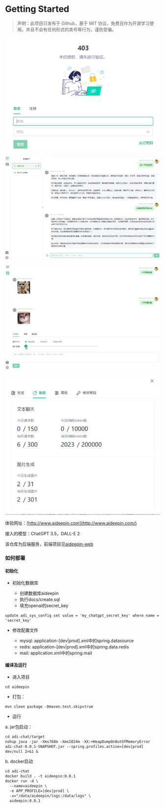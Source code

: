 # Getting Started

> 声明：此项目只发布于 Github，基于 MIT 协议，免费且作为开源学习使用。并且不会有任何形式的卖号等行为，谨防受骗。

![1691585301627](image/README/1691585301627.png)

![1691583184761](image/README/1691583184761.png)

![1691583124744](image/README/1691583124744.png)

![1691583329105](image/README/1691583329105.png)

体验网址：[http://www.aideepin.com](http://www.aideepin.com/)

接入的模型：ChatGPT 3.5，DALL-E 2

该仓库为后端服务，前端项目见[aideepin-web](https://github.com/moyangzhan/aideepin-web)

### 如何部署

#### 初始化

* 初始化数据库

  * 创建数据库aideepin
  * 执行docs/create.sql
  * 填充openai的secret_key

```
update adi_sys_config set value = 'my_chatgpt_secret_key' where name = 'secret_key'
```

* 修改配置文件

  * mysql: application-[dev|prod].xml中的spring.datasource
  * redis: application-[dev|prod].xml中的spring.data.redis
  * mail: application.xml中的spring.mail

#### 编译及运行

* 进入项目

```
cd aideepin
```

* 打包：

```
mvn clean package -Dmaven.test.skip=true
```

* 运行

a. jar包启动：

```
cd adi-chat/target
nohup java -jar -Xms768m -Xmx1024m -XX:+HeapDumpOnOutOfMemoryError adi-chat-0.0.1-SNAPSHOT.jar --spring.profiles.active=[dev|prod] dev/null 2>&1 &
```

b. docker启动

```
cd adi-chat
docker build . -t aideepin:0.0.1
docker run -d \
  --name=aideepin \
  -e APP_PROFILE=[dev|prod] \
  -v="/data/aideepin/logs:/data/logs" \
  aideepin:0.0.1
```
